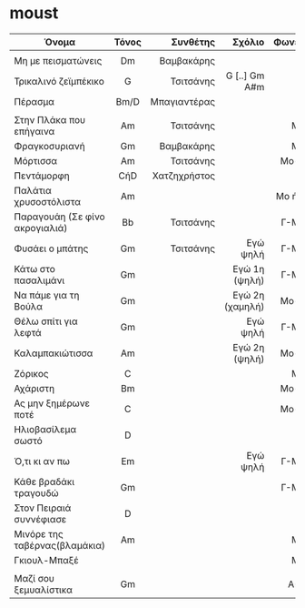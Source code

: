 # moust


| Όνομα                 | Τόνος           | Συνθέτης | Σχόλιο | Φωνές | Αριθμός | Ρυθμός |
| -------------         |:-------------:| -----:| -----:|-----:|-----:|-----:|
|             | |  |||
| Μη με πεισματώνεις        | Dm | Βαμβακάρης   |     || | |
| Τρικαλινό ζεϊμπέκικο      | G  | Τσιτσάνης    | G [..] Gm A#m || | Ζεϊμπέκικο|
| Πέρασμα                   |Bm/D| Μπαγιαντέρας |      || | Χασαποσέρβικο|
|             | |  ||| | |
| Στην Πλάκα που επήγαινα   | Am | Τσιτσάνης    |      |Μο|   |  |
| Φραγκοσυριανή             | Gm | Βαμβακάρης   |      |Μο|   |  |
| Μόρτισσα                  | Am | Τσιτσάνης    |      |Μο-Γ| |  |
| Πεντάμορφη                | CήD| Χατζηχρήστος |      |Γ| |  |
| Παλάτια χρυσοστόλιστα     | Am |              |      |Μο ή Γ| |  |
| Παραγουάη (Σε φίνο ακρογιαλιά)| Bb |Τσιτσάνης |      |Γ-Μο| |  |
| Φυσάει ο μπάτης           | Gm |Τσιτσάνης     | Εγώ ψηλή          |Γ-Μο| |  |
| Κάτω στο πασαλιμάνι       | Gm |              | Εγώ 1η (ψηλή)     |Γ-Μο| |  |
| Να πάμε για τη Βούλα      | Gm |              | Εγώ 2η (χαμηλή)   |Μο-Γ| |  |
| Θέλω σπίτι για λεφτά      | Gm |              | Εγώ ψηλή          |Γ-Μο| |  |
| Καλαμπακιώτισσα           | Am |              | Εγώ 2η (ψηλή)     |Μο-Γ| |  |
| Ζόρικος                   | C  |              |                   |Μο| |  |
| Αχάριστη                  | Bm |              |                   |Μο-Γ| |  |
| Ας μην ξημέρωνε ποτέ      | C  |              |                   |Μο-Γ| |  |
| Ηλιοβασίλεμα σωστό        | D  |              |                   |Γ| |  |
| Ό,τι κι αν πω             | Em |              | Εγώ ψηλή          |Γ-Mo| |  |
| Κάθε βραδάκι τραγουδώ     | Gm |              |                   |Γ-Mo| |  |
| Στον Πειραιά συννέφιασε   | D  |              |                   |Γ   | |  |
| Μινόρε της ταβέρνας(βλαμάκια)| Am|            |                   |Μο  | |  |
| Γκιουλ-Μπαξέ              |    |              |                   |Μο  | |  |
|             | |  |||
| Μαζί σου ξεμυαλίστικα     | Gm |              |                   |Α-Γ| |  |
